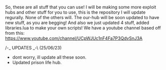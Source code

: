So, these are all stuff that you can use!
I will be making some more exploit hubs and other stuff for you to use, this is the repository I will update regurally. None of the others will.
The our-hub will be soon updated to have new stuff, as you are begging!
And also we just updated 4 stuff, added libraries.lua to make your own scripts!
We have a youtube channel based off from this: https://www.youtube.com/channel/UCpWJUc1nF4Fa7P3QdvSnJ3A

/-_ UPDATES _-\ (25/06/23)
+ dont worry, ill update all these soon.
+ Updated prison life hub.

